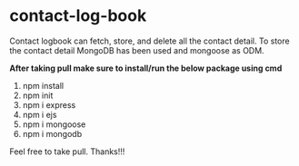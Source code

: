 # contact-log-book
Contact logbook can fetch, store, and delete all the contact detail. To store the contact detail MongoDB has been used and mongoose as ODM.

**After taking pull make sure to install/run the below package using cmd**
1. npm install
2. npm init
3. npm i express
4. npm i ejs
5. npm i mongoose
6. npm i mongodb

Feel free to take pull. Thanks!!!
